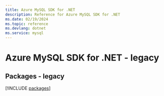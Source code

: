```yaml
---
title: Azure MySQL SDK for .NET
description: Reference for Azure MySQL SDK for .NET
ms.date: 02/19/2024
ms.topic: reference
ms.devlang: dotnet
ms.service: mysql
---
```

# Azure MySQL SDK for .NET - legacy
## Packages - legacy
[!INCLUDE [packages](mysql-index.md)]